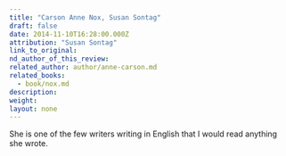 ```yaml
---
title: "Carson Anne Nox, Susan Sontag"
draft: false
date: 2014-11-10T16:28:00.000Z
attribution: "Susan Sontag"
link_to_original:
nd_author_of_this_review:
related_author: author/anne-carson.md
related_books:
  - book/nox.md
description:
weight:
layout: none
---
```

She is one of the few writers writing in English that I would read anything she wrote.

